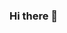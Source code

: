### Hi there 👋

<!--
**lucas-macena/lucas-macena** is a ✨ _special_ ✨ repository because its `README.md` (this file) appears on your GitHub profile.


- 🔭 I’m currently working on electrical engineering.
- 🌱 I’m currently learning javascript in order to improve my skill at job.
- 👯 I’m looking to collaborate on coding at embedded systems to solve simple tasks.
- 💬 Ask me about ideas and solutions about electronic.
- 📫 How to reach me: lucasmacenal45@gmail.com
